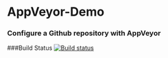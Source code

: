 # AppVeyor-Demo

### Configure a Github repository with AppVeyor

###Build Status
[![Build status](https://ci.appveyor.com/api/projects/status/j3jg8w8eux8yip14?svg=true)](https://ci.appveyor.com/project/NikolayAtanasow/appveyor-demo)
